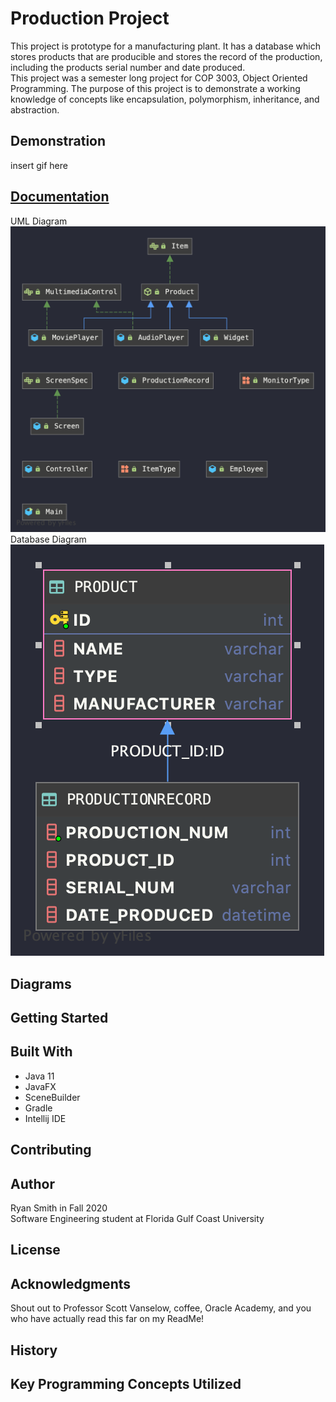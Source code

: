 # Production Project
This project is prototype for a manufacturing plant. It has a database which stores products that
 are producible and stores the record of the production, including the products serial number and
  date produced. <br/>
This project was a semester long project for COP 3003, Object Oriented Programming. The purpose of
 this project is to demonstrate a working knowledge of concepts like encapsulation, polymorphism, 
 inheritance, and abstraction.

## Demonstration
insert gif here

## [Documentation](https://rpsmith77.github.io/ProductionProject/Main.html)
UML Diagram<br/>
![UMLDiagram](Top-Level%20Package.png)
<br/>Database Diagram<br/>
![DBDiagram](ProdDB.png)

## Diagrams


## Getting Started


## Built With
 - Java 11
 - JavaFX
 - SceneBuilder
 - Gradle
 - Intellij IDE

## Contributing


## Author
Ryan Smith in Fall 2020<br/>
Software Engineering student at Florida Gulf Coast University

## License


## Acknowledgments
Shout out to Professor Scott Vanselow, coffee, Oracle Academy, and you who have actually read
this far on my ReadMe!

## History


## Key Programming Concepts Utilized
